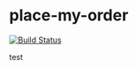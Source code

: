 # place-my-order

[![Build Status](https://travis-ci.org/macku/place-my-order.png?branch=master)](https://travis-ci.org/macku/place-my-order)

test